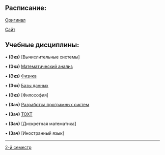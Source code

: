 ## Расписание:

[Оригинал](https://github.com/DMN902/SpbGTI/blob/main/File/2%20курс%204%20ф-т.jpg)

[Сайт](https://smart-timetable.app/share.html?code=YW11Y833)

## Учебные дисциплины:

• **(Экз)** [Вычислительные системы]

• **(Экз)** [Математический анализ](https://github.com/DMN902/SpbGTI/blob/main/Предметы/Math.md)

• **(Экз)** [Физика](https://github.com/DMN902/SpbGTI/blob/main/Subjects/physics.md)

• **(Экз)** [Базы данных](https://github.com/DMN902/SpbGTI/blob/main/Subjects/3sem/Databases.md)

• **(Экз)** [Философия]

• **(Зач)** [Разработка програмных систем](https://github.com/DMN902/SpbGTI/blob/main/Subjects/3sem/RPS.md)

• **(Зач)** [ТОХТ](https://github.com/DMN902/SpbGTI/blob/main/Subjects/3sem/OHT.md)

• **(Зач)** [Дискретная математика]

• **(Зач)** [Иностранный язык]

**************

[2-й семестр](https://github.com/DMN902/SpbGTI/blob/main/Subjects/archive.md)
